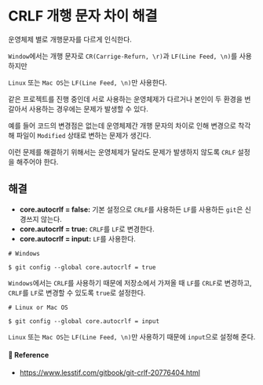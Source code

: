 # CRLF 개행 문자 차이 해결  

운영체제 별로 개행문자를 다르게 인식한다.  

`Window`에서는 개행 문자로 `CR(Carrige-Refurn, \r)`과 `LF(Line Feed, \n)`를 사용하지만  

`Linux` 또는 `Mac OS`는 `LF(Line Feed, \n)`만 사용한다.  

같은 프로젝트를 진행 중인데 서로 사용하는 운영체제가 다르거나 본인이 두 환경을 번갈아서 사용하는 경우에는 문제가 발생할 수 있다.  

예를 들어 코드의 변경점은 없는데 운영체제간 개행 문자의 차이로 인해 변경으로 착각해 파일이 `Modified` 상태로 변하는 문제가 생긴다.  

이런 문제를 해결하기 위해서는 운영체제가 달라도 문제가 발생하지 않도록 `CRLF` 설정을 해주어야 한다.  

## 해결    

- **core.autocrlf = false:** 기본 설정으로 `CRLF`를 사용하든 `LF`를 사용하든 `git`은 신경쓰지 않는다.
- **core.autocrlf = true:** `CRLF`를 `LF`로 변경한다.
- **core.autocrlf = input:** `LF`를 사용한다.

```git
# Windows

$ git config --global core.autocrlf = true
```

`Windows`에서는 `CRLF`를 사용하기 때문에 저장소에서 가져올 때 `LF`를 `CRLF`로 변경하고, `CRLF`를 `LF`로 변경할 수 있도록 `true`로 설정한다.  

```git
# Linux or Mac OS

$ git config --global core.autocrlf = input
```

`Linux` 또는 `Mac OS`는 `LF(Line Feed, \n)`만 사용하기 때문에 `input`으로 설정해 준다.  


#### 📌 Reference  

- <https://www.lesstif.com/gitbook/git-crlf-20776404.html>